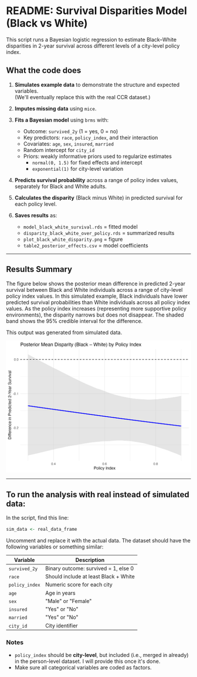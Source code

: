 # README: Survival Disparities Model (Black vs White)

This script runs a Bayesian logistic regression to estimate Black–White disparities in 2-year survival across different levels of a city-level policy index.

## What the code does

1. **Simulates example data** to demonstrate the structure and expected variables.  
   (We'll eventually replace this with the real CCR dataset.)

2. **Imputes missing data** using `mice`.

3. **Fits a Bayesian model** using `brms` with:
   - Outcome: `survived_2y` (1 = yes, 0 = no)
   - Key predictors: `race`, `policy_index`, and their interaction
   - Covariates: `age`, `sex`, `insured`, `married`
   - Random intercept for `city_id`
   - Priors: weakly informative priors used to regularize estimates
      * `normal(0, 1.5)` for fixed effects and intercept
      * `exponential(1)` for city-level variation

4. **Predicts survival probability** across a range of policy index values, separately for Black and White adults.

5. **Calculates the disparity** (Black minus White) in predicted survival for each policy level.

6. **Saves results** as:
   - `model_black_white_survival.rds` = fitted model
   - `disparity_black_white_over_policy.rds` = summarized results
   - `plot_black_white_disparity.png` = figure
   - `table2_posterior_effects.csv` = model coefficients

---
## Results Summary
The figure below shows the posterior mean difference in predicted 2-year survival between Black and White individuals across a range of city-level policy index values.
In this simulated example, Black individuals have lower predicted survival probabilities than White individuals across all policy index values. As the policy index increases (representing more supportive policy environments), the disparity narrows but does not disappear. The shaded band shows the 95% credible interval for the difference.

This output was generated from simulated data. 

![](03_results/plot_black_white_disparity.png)

---

## To run the analysis with real instead of simulated data:

In the script, find this line:

```r
sim_data <- real_data_frame
```

Uncomment and replace it with the actual data. The dataset should have the following variables or something similar:

| Variable       | Description                          |
|----------------|--------------------------------------|
| `survived_2y`  | Binary outcome: survived = 1, else 0 |
| `race`         | Should include at least Black + White |
| `policy_index` | Numeric score for each city          |
| `age`          | Age in years                         |
| `sex`          | "Male" or "Female"                   |
| `insured`      | "Yes" or "No"                        |
| `married`      | "Yes" or "No"                        |
| `city_id`      | City identifier                      |

### Notes

- `policy_index` should be **city-level**, but included (i.e., merged in already) in the person-level dataset. I will provide this once it's done. 
- Make sure all categorical variables are coded as factors.

